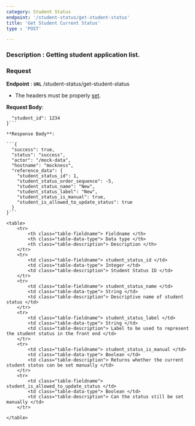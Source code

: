 ```yaml
---
category: Student Status
endpoint: '/student-status/get-student-status'
title: 'Get Student Current Status'
type : 'POST'

---
```

### **Description** : Getting student application list.
### Request

**Endpoint** : **`URL`** /student-status/get-student-status

* The headers must be properly [set](#/Info-setting-headers-token).

**Request Body**: 

```{
  "student_id": 1234
}```

**Response Body**: 

```{
  "success": true,
  "status": "success",
  "actor": "/mock-data",
  "hostname": "mockness",
  "reference_data": {
    "student_status_id": 1,
    "student_status_order_sequence": -5,
    "student_status_name": "New",
    "student_status_label": "New",
    "student_status_is_manual": true,
    "student_is_allowed_to_update_status": true
  }
}```

<table>
	<tr>
		<th class="table-fieldname"> Fieldname </th>
		<th class="table-data-type"> Data type </th>
		<th class="table-description"> Description </th>
	</tr>
	<tr>
		<td class="table-fieldname"> student_status_id </td>
		<td class="table-data-type"> Integer </td>
		<td class="table-description"> Student Status ID </td>
	</tr>
	<tr>
		<td class="table-fieldname"> student_status_name </td>
		<td class="table-data-type"> String </td>
		<td class="table-description"> Descriptive name of student status </td>
	</tr>
	<tr>
		<td class="table-fieldname"> student_status_label </td>
		<td class="table-data-type"> String </td>
		<td class="table-description"> Label to be used to represent the student status in the front end </td>
	</tr>
	<tr>
		<td class="table-fieldname"> student_status_is_manual </td>
		<td class="table-data-type"> Boolean </td>
		<td class="table-description"> Returns whether the current student status can be set manually </td>
	</tr>
    <tr>
		<td class="table-fieldname"> student_is_allowed_to_update_status </td>
		<td class="table-data-type"> Boolean </td>
		<td class="table-description"> Can the status still be set manually </td>
	</tr>

</table>